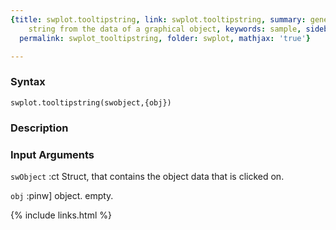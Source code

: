 ```yaml
---
{title: swplot.tooltipstring, link: swplot.tooltipstring, summary: generate tooltip
    string from the data of a graphical object, keywords: sample, sidebar: sw_sidebar,
  permalink: swplot_tooltipstring, folder: swplot, mathjax: 'true'}

---
```


### Syntax

`swplot.tooltipstring(swobject,{obj})`

### Description



### Input Arguments

`swObject`
:ct  Struct, that contains the object data that is clicked on.

`obj`
:pinw] object.
     empty.

{% include links.html %}
